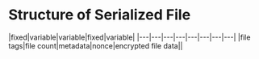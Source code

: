 # Structure of Serialized File

|fixed|variable|variable|fixed|variable|
|---|---|---|---|---|---|---|---|
|file tags|file count|metadata|nonce|encrypted file data||
